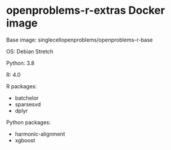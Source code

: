 # openproblems-r-extras Docker image

Base image: singlecellopenproblems/openproblems-r-base

OS: Debian Stretch

Python: 3.8

R: 4.0

R packages:

* batchelor
* sparsesvd
* dplyr

Python packages:

* harmonic-alignment
* xgboost
